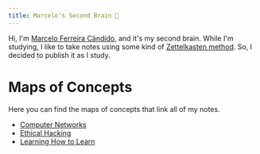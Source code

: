 ```yaml
---
title: Marcelo's Second Brain 🧠
---
```


Hi, I'm [Marcelo Ferreira Cândido](notes/about_me.md), and it's my second brain.
While I'm studying, I like to take notes using some kind of [Zettelkasten method](https://en.wikipedia.org/wiki/Zettelkasten).
So, I decided to publish it as I study.

# Maps of Concepts
Here you can find the maps of concepts that link all of my notes.

* [Computer Networks](notes/computer-networks.md)
* [Ethical Hacking](notes/ethical-hacking.md)
* [Learning How to Learn](notes/learning-how-to-learn.md)